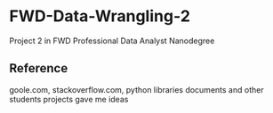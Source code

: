 # FWD-Data-Wrangling-2
Project 2 in FWD Professional Data Analyst Nanodegree
## Reference
goole.com, stackoverflow.com, python libraries documents and other students projects gave me ideas

